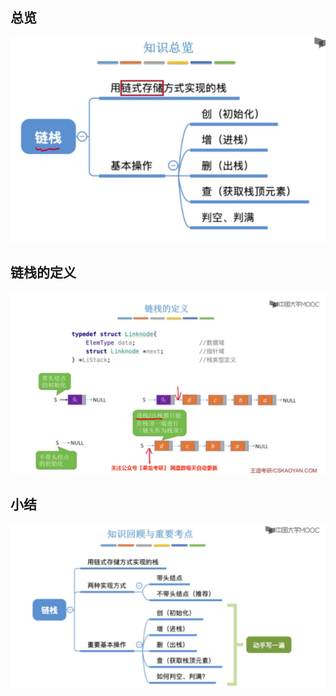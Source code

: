 ## 总览

![1725692780068_image.png](attachments/1725692780068_image.png)

## 链栈的定义

![1725694895715_image.png](attachments/1725694895715_image.png)

## 小结

![1725694908252_image.png](attachments/1725694908252_image.png)
